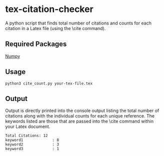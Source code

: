 # tex-citation-checker
A python script that finds total number of citations and counts for each citation in a Latex file (using the \cite command).

## Required Packages
[Numpy](https://numpy.org/)

## Usage
```
python3 cite_count.py your-tex-file.tex
```

## Output
Output is directly printed into the console output listing the total number of citations along with the individual counts for each unique reference. The keywords listed are those that are passed into the \cite command within your Latex document.
```
Total Citations: 12
keyword1             : 8
keyword2             : 3
keyword3             : 1
```
